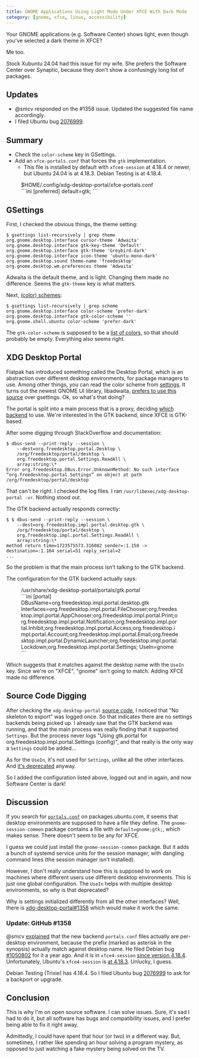 ```yaml
---
title: GNOME Applications Using Light Mode Under XFCE With Dark Mode
category: [gnome, xfce, linux, accessibility]
---
```


Your GNOME applications (e.g. Software Center) shows light, even though you've selected a dark theme in XFCE?

Me too.

Stock Xubuntu 24.04 had this issue for my wife.
She prefers the Software Center over Synaptic, because they don't show a confusingly long list of packages.

## Updates

* @smcv responded on the #1358 issue.
  Updated the suggested file name accordingly.
* I filed Ubuntu bug [2076999](https://bugs.launchpad.net/ubuntu/+source/xfce4-session/+bug/2076999).

## Summary

* Check the `color-scheme` key in GSettings.
* Add an `xfce-portals.conf` that forces the `gtk` implementation.
  * This file is installed by default with `xfce4-session` at 4.18.4 or newer, but Ubuntu 24.04 is at 4.18.3.
    Debian Testing is at 4.18.4.

<figure markdown="1">
<figcaption markdown="1" class="filename">
$HOME/.config/xdg-desktop-portal/xfce-portals.conf
</figcaption>
```ini
[preferred]
default=gtk;
```
</figure>

## GSettings

First, I checked the obvious things, the theme setting:

```console
$ gsettings list-recursively | grep theme
org.gnome.desktop.interface cursor-theme 'Adwaita'
org.gnome.desktop.interface gtk-key-theme 'Default'
org.gnome.desktop.interface gtk-theme 'Greybird-dark'
org.gnome.desktop.interface icon-theme 'ubuntu-mono-dark'
org.gnome.desktop.sound theme-name 'freedesktop'
org.gnome.desktop.wm.preferences theme 'Adwaita'
```

Adwaita is the default theme, and is light.
Changing them made no difference.
Seems the `gtk-theme` key is what matters.

Next, [(color) schemes](https://askubuntu.com/questions/1403585/ubuntu-22-04-dark-theme-from-command-line):

```console
$ gsettings list-recursively | grep scheme
org.gnome.desktop.interface color-scheme 'prefer-dark'
org.gnome.desktop.interface gtk-color-scheme ''
org.gnome.shell.ubuntu color-scheme 'prefer-dark'
```

The `gtk-color-scheme` is supposed to be a [list of colors](https://ubuntuforums.org/showthread.php?t=1952769), so that should probably be empty.
Everything also seems right.

## XDG Desktop Portal

Flatpak has introduced something called the Desktop Portal, which is an abstraction over different desktop environments, for package managers to use.
Among other things, you can read the color scheme from [settings](https://flatpak.github.io/xdg-desktop-portal/docs/doc-org.freedesktop.portal.Settings.html).
It turns out the newest GNOME UI library, libadwaita, [prefers to use this source](https://github.com/GNOME/libadwaita/blob/168574d0053a9fd551eebd23835318256558947b/src/adw-settings.c#L214) over gsettings.
Ok, so what's that doing?

The portal is split into a main process that is a proxy, deciding [which backend](https://github.com/flatpak/xdg-desktop-portal?tab=readme-ov-file#using-portals) to use.
We're interested in the GTK backend, since XFCE is GTK-based.

After some digging through StackOverflow and documentation:

```console
$ dbus-send --print-reply --session \
    --dest=org.freedesktop.portal.Desktop \
    /org/freedesktop/portal/desktop \
    org.freedesktop.portal.Settings.ReadAll \
    array:string:\*
Error org.freedesktop.DBus.Error.UnknownMethod: No such interface “org.freedesktop.portal.Settings” on object at path /org/freedesktop/portal/desktop
```

That can't be right.
I checked the log files.
I ran `/usr/libexec/xdg-desktop-portal -vr`.
Nothing stood out.

The GTK backend actually responds correctly:

```console
$ $ dbus-send --print-reply --session \
    --dest=org.freedesktop.impl.portal.desktop.gtk \
    /org/freedesktop/portal/desktop \
    org.freedesktop.impl.portal.Settings.ReadAll \
    array:string:\*
method return time=1723575573.316082 sender=:1.158 -> destination=:1.164 serial=51 reply_serial=2
...
```

So the problem is that the main process isn't talking to the GTK backend.

The configuration for the GTK backend actually says:

<figure markdown="1">
<figcaption markdown="1" class="filename">
/usr/share/xdg-desktop-portal/portals/gtk.portal
</figcaption>
```ini
[portal]
DBusName=org.freedesktop.impl.portal.desktop.gtk
Interfaces=org.freedesktop.impl.portal.FileChooser;org.freedesktop.impl.portal.AppChooser;org.freedesktop.impl.portal.Print;org.freedesktop.impl.portal.Notification;org.freedesktop.impl.portal.Inhibit;org.freedesktop.impl.portal.Access;org.freedesktop.impl.portal.Account;org.freedesktop.impl.portal.Email;org.freedesktop.impl.portal.DynamicLauncher;org.freedesktop.impl.portal.Lockdown;org.freedesktop.impl.portal.Settings;
UseIn=gnome
```
</figure>

Which suggests that it matches against the desktop name with the `UseIn` key.
Since we're on "XFCE", "gnome" isn't going to match.
Adding XFCE made no difference.

## Source Code Digging

After checking the `xdg-desktop-portal` [source code](https://github.com/flatpak/xdg-desktop-portal/blob/c8359eadb7248107ac9dd79c157c81f078234bc9/src/xdg-desktop-portal.c#L163), I noticed that "No skeleton to export" was logged once.
So that indicates there are no settings backends being picked up.
I already saw that the GTK backend was running, and that the main process was really finding that it supported `Settings`.
But the process never logs "Using gtk.portal for org.freedesktop.impl.portal.Settings (config)", and that really is the only way a `Settings` could be added...

As for the `UseIn`, it's not used for `Settings`, unlike all the other interfaces.
And [it's deprecated](https://github.com/flatpak/xdg-desktop-portal/blob/c8359eadb7248107ac9dd79c157c81f078234bc9/src/portal-impl.c#L635) anyway.

So I added the configuration listed above, logged out and in again, and now Software Center is dark!

## Discussion

If you search for [`portals.conf`](https://packages.ubuntu.com/search?suite=noble&arch=any&searchon=contents&keywords=portals.conf) on packages.ubuntu.com, it seems that desktop environments are supposed to have a file they define.
The `gnome-session-common` package contains a file with `default=gnome;gtk;`, which makes sense.
There doesn't seem to be any for XFCE.

I guess we could just install the `gnome-session-common` package.
But it adds a bunch of systemd service units for the session manager, with dangling command lines (the session manager isn't installed).

However, I don't really understand how this is supposed to work on machines where different users use different desktop environments.
This is just one global configuration.
The `UseIn` helps with multiple desktop environments, so why is that deprecated?

Why is settings initialized differently from all the other interfaces?
Well, there is [xdg-desktop-portal#1358](https://github.com/flatpak/xdg-desktop-portal/pull/1358) which would make it work the same.

### Update: GitHub #1358

@smcv [explained](https://github.com/flatpak/xdg-desktop-portal/pull/1358#issuecomment-2288489933) that the new backend `portals.conf` files actually are per-desktop environment, because the prefix (marked as asterisk in the synopsis) actually match against desktop name.
He filed Debian bug [#1050802](https://bugs.debian.org/cgi-bin/bugreport.cgi?bug=1050802) for it a year ago.
And it is in `xfce4-session` [since version 4.18.4](https://gitlab.xfce.org/xfce/xfce4-session/-/tags/xfce4-session-4.18.4).
Unfortunately, Ubuntu's `xfce4-session` is [at 4.18.3](https://packages.ubuntu.com/noble/xfce4-session).
Unlucky, I guess.

Debian Testing (Trixie) has 4.18.4.
So I filed Ubuntu bug [2076999](https://bugs.launchpad.net/ubuntu/+source/xfce4-session/+bug/2076999) to ask for a backport or upgrade.

## Conclusion

This is why I'm on open source software.
I can solve issues.
Sure, it's sad I had to do it, but all software has bugs and compatibility issues, and I prefer being able to fix it right away.

Admittedly, I could have spent that hour (or two) in a different way.
But, sometimes, I rather like spending an hour solving a program mystery, as opposed to just watching a fake mystery being solved on the TV.
